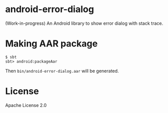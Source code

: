 # android-error-dialog
(Work-in-progress) An Android library to show error dialog with stack trace.

# Making AAR package
```
$ sbt
sbt> android:packageAar
```

Then `bin/android-error-dialog.aar` will be generated.

# License
Apache License 2.0
